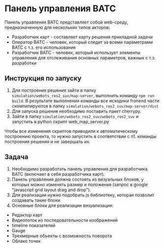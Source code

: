 # Панель управления ВАТС

Панель управления ВАТС представляет собой web-среду, предназначенную для нескольких типов акторов:
* Разработчик карт - составляет карту решения прикладной задачи
* Оператор ВАТС - человек, который следит за всеми параметрами ВАТС с т.з. его использования
* Разработчик ВАТС - человек, который использует элементы управления для отслеживания основных параметров, важных с т.з. разработки


## Инструкция по запуску
1. Для построения решения зайти в папку ```simulation/webots_ros2_suv/map-server```, выполнить команду
```npm run build```. В результате выполнения команды все исходнки fronend части скомпилируются в папку ```simulation/webots_ros2_suv/map-server/dist```
2. Для запуска решения необходимо поставить пакет cherrypy.
3. Зайти в папку ```simulation/webots_ros2_suv/webots_ros2_suv``` и запустить в python скрипт web_map_server.py

Чтобы все изменения скриптов приводили к автоматическому построению проекта, то нужно запустить в соответствии с п1. команды построения решения и не завершать их. 

## Задача
1. Необходимо разработать панель управления для разработчика ВАТС (включает в себя разработчика карт).
2. Панель управления должна состоять из визуальных блоков, у которых можно изменять размер и положение (запрос в google "javascript grid layout drag and drop"). 
3. Для реализации нужно подобрать js библиотеку, которая позволит создавать такие блоки
4. Основные блоки для реализации визуализации:
* Редактор карт
* Видеопоток из последовательности изображений
* timeline показателей
* Gauge
* Трехмерные объекты с возможность поворота
* Облако точек
